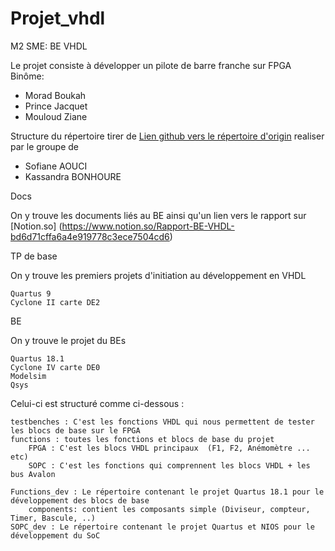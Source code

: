 # Projet_vhdl

M2 SME: BE VHDL

Le projet consiste à développer un pilote de barre franche sur FPGA
Binôme:

- Morad Boukah 
- Prince Jacquet
- Mouloud Ziane


Structure du répertoire tirer de [Lien github vers le répertoire d'origin](https://github.com/Touftoufe/BE-VHDL)
realiser par le groupe de

- Sofiane AOUCI
- Kassandra BONHOURE


Docs 

On y trouve les documents liés au BE ainsi qu'un lien vers le rapport sur [Notion.so] (https://www.notion.so/Rapport-BE-VHDL-bd6d71cffa6a4e919778c3ece7504cd6)

TP de base

On y trouve les premiers projets d'initiation au développement en VHDL

    Quartus 9
    Cyclone II carte DE2

BE

On y trouve le projet du BEs

    Quartus 18.1
    Cyclone IV carte DE0
    Modelsim
    Qsys

Celui-ci est structuré comme ci-dessous :

    testbenches : C'est les fonctions VHDL qui nous permettent de tester les blocs de base sur le FPGA
    functions : toutes les fonctions et blocs de base du projet
        FPGA : C'est les blocs VHDL principaux  (F1, F2, Anémomètre ... etc)
        SOPC : C'est les fonctions qui comprennent les blocs VHDL + les bus Avalon

    Functions_dev : Le répertoire contenant le projet Quartus 18.1 pour le développement des blocs de base
        components: contient les composants simple (Diviseur, compteur, Timer, Bascule, ..)
    SOPC_dev : Le répertoire contenant le projet Quartus et NIOS pour le développement du SoC
